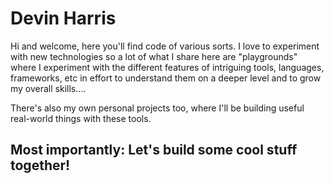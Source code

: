 # Devin Harris

Hi and welcome, here you'll find code of various sorts. I love to experiment with new technologies so a lot of what I share here are "playgrounds" where I experiment with the different features of intriguing tools, languages, frameworks, etc in effort to understand them on a deeper level and to grow my overall skills.... 

There's also my own personal projects too, where I'll be building useful real-world things with these tools.

## Most importantly: Let's build some cool stuff together!
